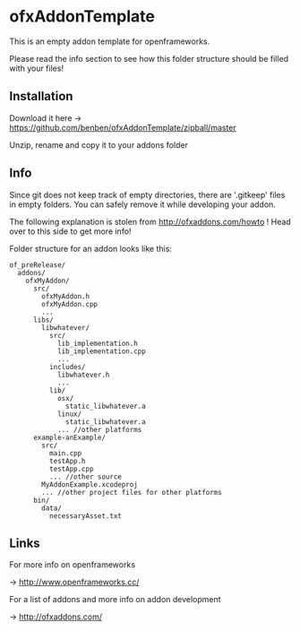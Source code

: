 # ofxAddonTemplate

This is an empty addon template for openframeworks.

Please read the info section to see how this
folder structure should be filled with your files!

## Installation

Download it here -> https://github.com/benben/ofxAddonTemplate/zipball/master

Unzip, rename and copy it to your addons folder

## Info

Since git does not keep track of empty directories, there are '.gitkeep' files in
empty folders. You can safely remove it while developing your addon.

The following explanation is stolen from http://ofxaddons.com/howto !
Head over to this side to get more info!

Folder structure for an addon looks like this:

    of_preRelease/
      addons/
        ofxMyAddon/
          src/
            ofxMyAddon.h
            ofxMyAddon.cpp
            ...
          libs/
            libwhatever/
              src/
                lib_implementation.h
                lib_implementation.cpp
                ...
              includes/
                libwhatever.h
                ...
              lib/
                osx/
                  static_libwhatever.a
                linux/
                  static_libwhatever.a
                ... //other platforms
          example-anExample/
            src/
              main.cpp
              testApp.h
              testApp.cpp
              ... //other source
            MyAddonExample.xcodeproj
            ... //other project files for other platforms
          bin/
            data/
              necessaryAsset.txt

## Links

For more info on openframeworks

-> http://www.openframeworks.cc/

For a list of addons and more info on addon development

-> http://ofxaddons.com/
